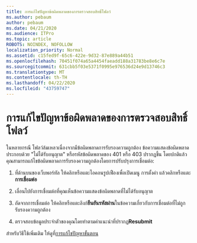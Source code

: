 ```yaml
---
title: การแก้ไขปัญหาข้อผิดพลาดของการตรวจสอบสิทธิ์โฟลว์
ms.author: pebaum
author: pebaum
ms.date: 04/21/2020
ms.audience: ITPro
ms.topic: article
ROBOTS: NOINDEX, NOFOLLOW
localization_priority: Normal
ms.assetid: c15fed9f-65c6-422e-9d32-87e889a44b51
ms.openlocfilehash: 70451f074a65a4454faeadd188a31783be8e6c7e
ms.sourcegitcommit: 631cbb5f03e5371f0995e976536d24e9d13746c3
ms.translationtype: MT
ms.contentlocale: th-TH
ms.lasthandoff: 04/22/2020
ms.locfileid: "43759747"
---
```

# <a name="troubleshoot-flow-authentication-errors"></a>การแก้ไขปัญหาข้อผิดพลาดของการตรวจสอบสิทธิ์โฟลว์

ในหลายกรณี โฟลว์ล้มเหลวเนื่องจากมีข้อผิดพลาดการรับรองความถูกต้อง ข้อความแสดงข้อผิดพลาดประกอบด้วย "ไม่ได้รับอนุญาต" หรือรหัสข้อผิดพลาดของ 401 หรือ 403 ปรากฏขึ้น โดยปกติแล้วคุณสามารถแก้ไขข้อผิดพลาดการรับรองความถูกต้องโดยการปรับปรุงการเชื่อมต่อ:
  
1. ที่ด้านบนของเว็บพอร์ทัล ให้คลิกหรือแตะไอคอนรูปเฟืองเพื่อเปิดเมนู การตั้งค่า แล้วคลิกหรือแตะ**การเชื่อมต่อ**
    
2. เลื่อนไปยังการเชื่อมต่อที่คุณเห็นข้อความแสดงข้อผิดพลาดที่ไม่ได้รับอนุญาต
    
3. ถัดจากการเชื่อมต่อ ให้คลิกหรือแตะลิงก์**ยืนยันรหัสผ่าน**ในข้อความเกี่ยวกับการเชื่อมต่อที่ไม่ถูกรับรองความถูกต้อง 
    
4. ตรวจสอบข้อมูลประจําตัวของคุณโดยทําตามคําแนะนําที่ปรากฏ**Resubmit**
    
สําหรับวิธีใช้เพิ่มเติม ให้ดูที่[การแก้ไขปัญหาขั้นตอน](https://go.microsoft.com/fwlink/?linkid=872110)
  

